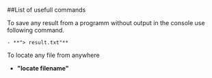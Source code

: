 ##List of usefull commands

To save any result from a programm without output in the console use following command.

    - **"> result.txt"**

To locate any file from anywhere

- **"locate filename"**

